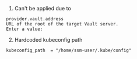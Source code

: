 1. Can't be applied due to
```
provider.vault.address
URL of the root of the target Vault server.
Enter a value:
```
2. Hardcoded kubeconfig path
```
kubeconfig_path  = "/home/ssm-user/.kube/config"
```